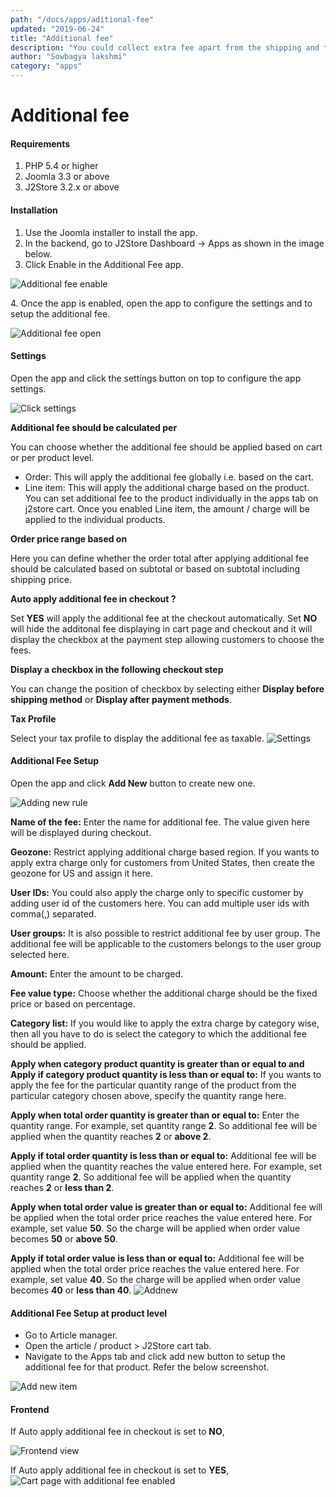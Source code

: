 ```yaml
---
path: "/docs/apps/aditional-fee"
updated: "2019-06-24"
title: "Additional fee"
description: "You could collect extra fee apart from the shipping and tax charges for your products using this extension."
author: "Sowbagya lakshmi"
category: "apps"
---
```

# Additional fee

#### Requirements

1. PHP 5.4 or higher
2. Joomla 3.3 or above
3. J2Store 3.2.x or above

#### Installation

1. Use the Joomla installer to install the app.
2. In the backend, go to J2Store Dashboard -> Apps as shown in the image below.
3. Click Enable in the Additional Fee app.

![Additional fee enable](https://raw.githubusercontent.com/j2store/doc-images/master/apps/additional-fee/addfee_enable.png)

4\. Once the app is enabled, open the app to configure the settings and to setup the additional fee.

![Additional fee open](https://raw.githubusercontent.com/j2store/doc-images/master/apps/additional-fee/addfee_open.png)

#### Settings

Open the app and click the settings button on top to configure the app settings.

![Click settings](https://raw.githubusercontent.com/j2store/doc-images/master/apps/additional-fee/addfee_clicksettings.png)

**Additional fee should be calculated per**

You can choose whether the additional fee should be applied based on cart or per product level.

- Order: This will apply the additional fee globally i.e. based on the cart.
- Line item: This will apply the additional charge based on the product. You can set additional fee to the product individually in the apps tab on j2store cart. Once you enabled Line item, the amount / charge will be applied to the individual products.

**Order price range based on**

Here you can define whether the order total after applying additional fee should be calculated based on subtotal or based on subtotal including shipping price.

**Auto apply additional fee in checkout ?**

Set **YES** will apply the additional fee at the checkout automatically. Set **NO** will hide the additonal fee displaying in cart page and checkout and it will display the checkbox at the payment step allowing customers to choose the fees.

**Display a checkbox in the following checkout step**

You can change the position of checkbox by selecting either **Display before shipping method** or **Display after payment methods**.

**Tax Profile**

Select your tax profile to display the additional fee as taxable.
![Settings](https://raw.githubusercontent.com/j2store/doc-images/master/apps/additional-fee/add-fee-settings.png)

#### Additional Fee Setup

Open the app and click **Add New** button to create new one.

![Adding new rule](https://raw.githubusercontent.com/j2store/doc-images/master/apps/additional-fee/addfee_clickaddnew.png)

**Name of the fee:** Enter the name for additional fee. The value given here will be displayed during checkout.

**Geozone:** Restrict applying additional charge based region. If you wants to apply extra charge only for customers from United States, then create the geozone for US and assign it here.

**User IDs:** You could also apply the charge only to specific customer by adding user id of the customers here. You can add multiple user ids with comma(,) separated.

**User groups:** It is also possible to restrict additional fee by user group. The additional fee will be applicable to the customers belongs to the user group selected here.

**Amount:** Enter the amount to be charged.

**Fee value type:** Choose whether the additional charge should be the fixed price or based on percentage.

**Category list:** If you would like to apply the extra charge by category wise, then all you have to do is select the category to which the additional fee should be applied.

**Apply when category product quantity is greater than or equal to and Apply if category product quantity is less than or equal to:** If you wants to apply the fee for the particular quantity range of the product from the particular category chosen above, specify the quantity range here.

**Apply when total order quantity is greater than or equal to:** Enter the quantity range. For example, set quantity range **2**. So additional fee will be applied when the quantity reaches **2** or **above 2**.

**Apply if total order quantity is less than or equal to:** Additional fee will be applied when the quantity reaches the value entered here. For example, set quantity range **2**. So additional fee will be applied when the quantity reaches **2** or **less than 2**.

**Apply when total order value is greater than or equal to:** Additional fee will be applied when the total order price reaches the value entered here. For example, set value **50**. So the charge will be applied when order value becomes **50** or **above 50**.

**Apply if total order value is less than or equal to:** Additional fee will be applied when the total order price reaches the value entered here. For example, set value **40**. So the charge will be applied when order value becomes **40** or **less than 40**.
![Addnew](https://raw.githubusercontent.com/j2store/doc-images/master/apps/additional-fee/addfee_new.png)

#### Additional Fee Setup at product level

- Go to Article manager.
- Open the article / product > J2Store cart tab.
- Navigate to the Apps tab and click add new button to setup the additional fee for that product. Refer the below screenshot.

![Add new item](https://raw.githubusercontent.com/j2store/doc-images/master/apps/additional-fee/addfee_lineitem.png)

#### Frontend

If Auto apply additional fee in checkout is set to **NO**,

![Frontend view](https://raw.githubusercontent.com/j2store/doc-images/master/apps/additional-fee/addfee_frontview.png)

If Auto apply additional fee in checkout is set to **YES**,
![Cart page with additional fee enabled](https://raw.githubusercontent.com/j2store/doc-images/master/apps/additional-fee/addfee_front_cart.png)





